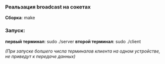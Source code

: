 ### Реальзация broadcast на сокетах

**Сборка**: make

### Запуск: 
**первый терминал**: sudo ./server
**второй терминал**: sudo ./client

*(При запуске болшего числа терминалов клиента на одном устройстве, не приведут к передаче данных)*